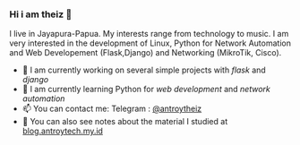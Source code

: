### Hi i am theiz 👋
I live in Jayapura-Papua. My interests range from technology to music. I am very interested in the development of Linux, Python  for Network Automation and Web Developement (Flask,Django) and Networking (MikroTik, Cisco).

- 🔭 I am currently working on several simple projects with *flask* and *django*
- 🌱 I am currently learning Python for *web development* and *network automation*
- 📫 You can contact me: Telegram : [@antroytheiz](https://t.me/antroytheiz)
- 📝 You can also see notes about the material I studied at [blog.antroytech.my.id](https://blog.antroytech.my.id)

